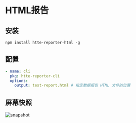 # HTML报告

## 安装

```
npm install htte-reporter-html -g
```

## 配置

```yaml
- name: cli
  pkg: htte-reporter-cli
  options:
    output: test-report.html # 指定数据报告 HTML 文件的位置
```

## 屏幕快照

![snapshot](https://raw.githubusercontent.com/sigoden/htte/master/packages/htte-reporter-html/images/snapshot.png)
